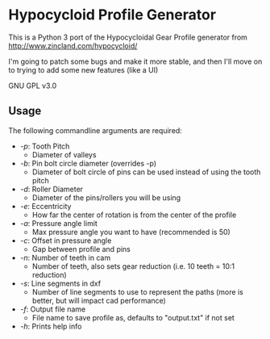 # Hypocycloid Profile Generator

This is a Python 3 port of the Hypocycloidal Gear Profile generator from http://www.zincland.com/hypocycloid/

I'm going to patch some bugs and make it more stable, and then I'll move on to trying to add some new features (like a UI)

GNU GPL v3.0 


## Usage

The following commandline arguments are required:

  - *-p*: Tooth Pitch
    - Diameter of valleys
  - *-b*: Pin bolt circle diameter (overrides -p)
    - Diameter of bolt circle of pins can be used instead of using the tooth pitch
  - *-d*: Roller Diameter
    - Diameter of the pins/rollers you will be using
  - *-e*: Eccentricity
    - How far the center of rotation is from the center of the profile
  - *-a*: Pressure angle limit
    - Max pressure angle you want to have (recommended is 50)
  - *-c*: Offset in pressure angle
    - Gap between profile and pins
  - *-n*: Number of teeth in cam
    - Number of teeth, also sets gear reduction (i.e. 10 teeth = 10:1 reduction)
  - *-s*: Line segments in dxf 
    - Number of line segments to use to represent the paths 
	(more is better, but will impact cad performance)
  - *-f*: Output file name
    - File name to save profile as, defaults to "output.txt" if not set
  - *-h*: Prints help info
